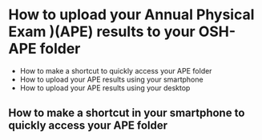 # How to upload your Annual Physical Exam )(APE) results to your OSH-APE folder

* How to make a shortcut to quickly access your APE folder
* How to upload your APE results using your smartphone
* How to upload your APE results using your desktop

## How to make a shortcut in your smartphone to quickly access your APE folder
